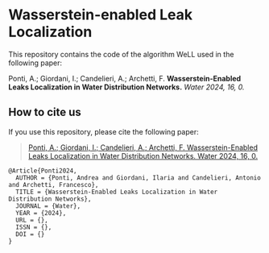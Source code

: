 # Wasserstein-enabled Leak Localization
This repository contains the code of the algorithm WeLL used in the following paper:  

Ponti, A.; Giordani, I.; Candelieri, A.; Archetti, F. **Wasserstein-Enabled Leaks Localization in Water Distribution Networks.** _Water 2024, 16, 0._

## How to cite us
If you use this repository, please cite the following paper:
> [Ponti, A.; Giordani, I.; Candelieri, A.; Archetti, F. Wasserstein-Enabled Leaks Localization in Water Distribution Networks. Water 2024, 16, 0.](https://doi.org/)

```
@Article{Ponti2024,
  AUTHOR = {Ponti, Andrea and Giordani, Ilaria and Candelieri, Antonio and Archetti, Francesco},
  TITLE = {Wasserstein-Enabled Leaks Localization in Water Distribution Networks},
  JOURNAL = {Water},
  YEAR = {2024},
  URL = {},
  ISSN = {},
  DOI = {}
}
```
